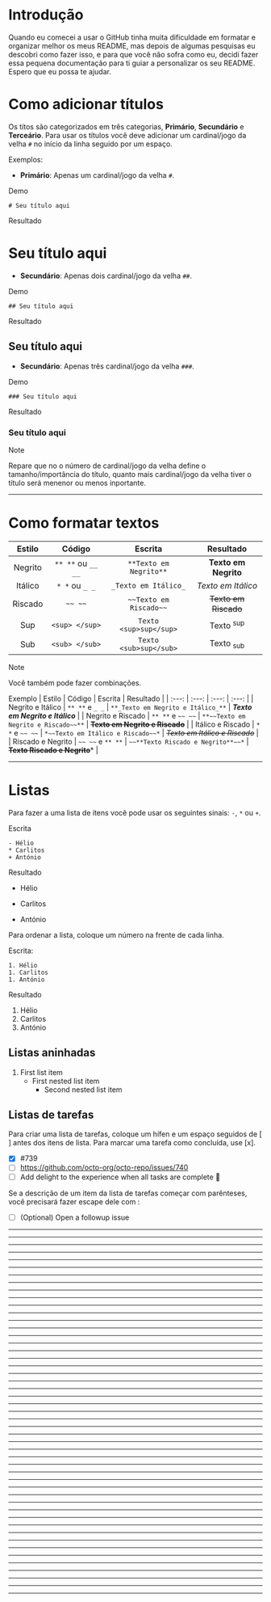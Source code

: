 # Introdução
Quando eu comecei a usar o GitHub tinha muita dificuldade em formatar e organizar melhor os meus README, mas depois de algumas pesquisas eu descobri como fazer isso, e para que você não sofra como eu, decidi fazer essa pequena documentação para ti guiar a personalizar os seu README. Espero que eu possa te ajudar.


# Como adicionar títulos
Os títos são categorizados em três categorias, **Primário**, **Secundário** e **Terceário**. Para usar os títulos você deve adicionar um cardinal/jogo da velha `#` no início da linha seguido por um espaço.

Exemplos:
- **Primário**: 
Apenas um cardinal/jogo da velha `#`.

Demo
```
# Seu título aqui
```
Resultado
# Seu título aqui

- **Secundário**: 
Apenas dois cardinal/jogo da velha `##`.

Demo
```
## Seu título aqui
```
Resultado
## Seu título aqui

- **Secundário**: 
Apenas três cardinal/jogo da velha `###`.

Demo
```
### Seu título aqui
```
Resultado
### Seu título aqui

> [!NOTE]
> Repare que no o número de cardinal/jogo da velha define o tamanho/importância do título, quanto mais cardinal/jogo da velha tiver o título será menenor ou menos inportante.

<hr>

# Como formatar textos
| Estilo  |     Código           |          Escrita         |        Resultado          |
|  :---:  |      :---:           |           :---:          |        :---:         |
| Negrito |  `** **` ou `__ __`  |  `**Texto em Negrito**`  | **Texto em Negrito** |
| Itálico |  `* *` ou `_ _`      |  `_Texto em Itálico_`    | _Texto em Itálico_   |
| Riscado |  `~~ ~~`             |  `~~Texto em Riscado~~`  | ~~Texto em Riscado~~ |
| Sup     |  `<sup> </sup>`      |  `Texto <sup>sup</sup>`  | Texto <sup>sup</sup> |
| Sub     |  `<sub> </sub>`      |  `Texto <sub>sup</sub>`  | Texto <sub>sub</sub> |

> [!NOTE]
> Você também pode fazer combinações.

Exemplo
| Estilo            |     Código           |          Escrita                      |        Resultado                   |
|  :---:            |      :---:           |           :---:                       |        :---:                       |
| Negrito e Itálico |  `** **` e `_ _`     |  `**_Texto em Negrito e Itálico_**`   | **_Texto em Negrito e Itálico_**   |
| Negrito e Riscado |  `** **` e `~~ ~~`   |  `**~~Texto em Negrito e Riscado~~**` | **~~Texto em Negrito e Riscado~~** |
| Itálico e Riscado |  `* *` e `~~ ~~`     |  `*~~Texto em Itálico e Riscado~~*`   | *~~Texto em Itálico e Riscado~~*   |
| Riscado e Negrito |  `~~ ~~` e `** **`   |  `~~**Texto Riscado e Negrito**~~*`   | ~~**Texto Riscado e Negrito**~~*   |

<hr>

# Listas
Para fazer a uma lista de ítens você pode usar os seguintes sinais: `-`, `*` ou `+`.

Escrita
```
- Hélio
* Carlitos
+ António
```

Resultado
- Hélio
* Carlitos
+ António

Para ordenar a lista, coloque um número na frente de cada linha.

Escrita:
```
1. Hélio
1. Carlitos
1. António
```

Resultado
1. Hélio
1. Carlitos
1. António

## Listas aninhadas
1. First list item
   - First nested list item
     - Second nested list item
    
## Listas de tarefas
Para criar uma lista de tarefas, coloque um hífen e um espaço seguidos de [ ] antes dos itens de lista. Para marcar uma tarefa como concluída, use [x].
- [x] #739
- [ ] https://github.com/octo-org/octo-repo/issues/740
- [ ] Add delight to the experience when all tasks are complete :tada:

Se a descrição de um item da lista de tarefas começar com parênteses, você precisará fazer escape dele com \:
- [ ] \(Optional) Open a followup issue



<hr>



<hr>



<hr>




<hr>



<hr>



<hr>



<hr>




<hr>



<hr>



<hr>



<hr>




<hr>



<hr>



<hr>



<hr>




<hr>



<hr>




<hr>



<hr>




<hr>



<hr>



<hr>



<hr>




<hr>



<hr>



<hr>



<hr>




<hr>



<hr>



<hr>



<hr>




<hr>



<hr>



<hr>



<hr>




<hr>



<hr>



<hr>



<hr>




<hr>



<hr>



<hr>



<hr>




<hr>



<hr>



<hr>



<hr>




<hr>



<hr>
